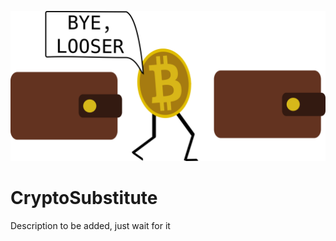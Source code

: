<p align="center">
  <img src="logo.png" width=512>  
</p>

# CryptoSubstitute

Description to be added, just wait for it
